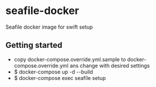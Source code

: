 # seafile-docker
Seafile docker image for swift setup

## Getting started

* copy docker-compose.override.yml.sample to docker-compose.override.yml ans change with desired settings
* $ docker-compose up -d --build
* $ docker-compose exec seafile setup
